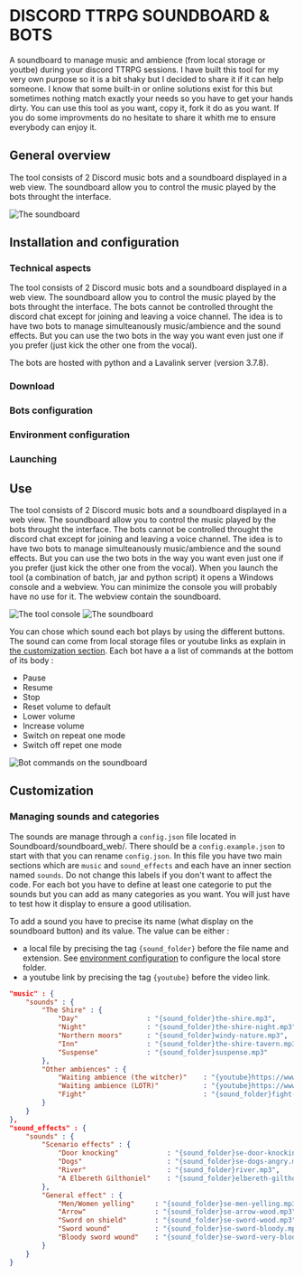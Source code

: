 # DISCORD TTRPG SOUNDBOARD & BOTS
A soundboard to manage music and ambience (from local storage or youtbe) during your discord TTRPG sessions. I have built this tool for my very own purpose so it is a bit shaky but I decided to share it if it can help someone. I know that some built-in or online solutions exist for this but sometimes nothing match exactly your needs so you have to get your hands dirty. You can use this tool as you want, copy it, fork it do as you want. If you do some improvments do no hesitate to share it whith me to ensure everybody can enjoy it. 

## General overview
The tool consists of 2 Discord music bots and a soundboard displayed in a web view. The soundboard allow you to control the music played by the bots throught the interface.

![The soundboard](https://github.com/AurelienDellac/discord-ttrpg-soundboard/assets/33094417/c114ffbe-a0fa-43b5-b62d-e13f9e368f43)


## Installation and configuration
### Technical aspects
The tool consists of 2 Discord music bots and a soundboard displayed in a web view. The soundboard allow you to control the music played by the bots throught the interface. The bots cannot be controlled throught the discord chat except for joining and leaving a voice channel. The idea is to have two bots to manage simulteanously music/ambience and the sound effects. But you can use the two bots in the way you want even just one if you prefer (just kick the other one from the vocal).

The bots are hosted with python and a Lavalink server (version 3.7.8).

### Download

### Bots configuration

### Environment configuration

### Launching

## Use
The tool consists of 2 Discord music bots and a soundboard displayed in a web view. The soundboard allow you to control the music played by the bots throught the interface. The bots cannot be controlled throught the discord chat except for joining and leaving a voice channel. The idea is to have two bots to manage simulteanously music/ambience and the sound effects. But you can use the two bots in the way you want even just one if you prefer (just kick the other one from the vocal). When you launch the tool (a combination of batch, jar and python script) it opens a Windows console and a webview. You can minimize the console you will probably have no use for it. The webview contain the soundboard.

![The tool console](https://github.com/AurelienDellac/discord-ttrpg-soundboard/assets/33094417/df596735-2349-4ba0-982f-d1efec75f9db)
![The soundboard](https://github.com/AurelienDellac/discord-ttrpg-soundboard/assets/33094417/c114ffbe-a0fa-43b5-b62d-e13f9e368f43)

You can chose which sound each bot plays by using the different buttons. The sound can come from local storage files or youtube links as explain in [the customization section](#customization). Each bot have a a list of commands at the bottom of its body :
- Pause
- Resume
- Stop
- Reset volume to default
- Lower volume
- Increase volume
- Switch on repeat one mode
- Switch off repet one mode

![Bot commands on the soundboard](https://github.com/AurelienDellac/discord-ttrpg-soundboard/assets/33094417/873a97e5-f251-4331-9ecc-6b075ac372c2)

## Customization
### Managing sounds and categories
The sounds are manage through a `config.json` file located in Soundboard/soundboard_web/. There should be a `config.example.json` to start with that you can rename `config.json`. In this file you have two main sections which are `music` and `sound_effects` and each have an inner section named `sounds`. Do not change this labels if you don't want to affect the code. For each bot you have to define at least one categorie to put the sounds but you can add as many categories as you want. You will just have to test how it display to ensure a good utilisation.

To add a sound you have to precise its name (what display on the soundboard button) and its value. The value can be either :
- a local file by precising the tag `{sound_folder}` before the file name and extension. See [environment configuration](#environment-configuration) to configure the local store folder.
- a youtube link by precising the tag `{youtube}` before the video link.

```json
"music" : {
    "sounds" : {
        "The Shire" : {
            "Day"                 : "{sound_folder}the-shire.mp3",
            "Night"               : "{sound_folder}the-shire-night.mp3",
            "Northern moors"      : "{sound_folder}windy-nature.mp3",
            "Inn"                 : "{sound_folder}the-shire-tavern.mp3",
            "Suspense"            : "{sound_folder}suspense.mp3"
        },
        "Other ambiences" : {
            "Waiting ambience (the witcher)"    : "{youtube}https://www.youtube.com/watch?v=zAAVbFToD10",
            "Waiting ambience (LOTR)"           : "{youtube}https://www.youtube.com/watch?v=IxQ6sBDoylQ",
            "Fight"                             : "{sound_folder}fight-low-level.mp3"
        }
    }
},
"sound_effects" : {
    "sounds" : {
        "Scenario effects" : {
            "Door knocking"            : "{sound_folder}se-door-knocking.mp3",
            "Dogs"                     : "{sound_folder}se-dogs-angry.mp3",
            "River"                    : "{sound_folder}river.mp3",
            "A Elbereth Gilthoniel"    : "{sound_folder}elbereth-gilthoniel.mp3"
        },
        "General effect" : {
            "Men/Women yelling"     : "{sound_folder}se-men-yelling.mp3",
            "Arrow"                 : "{sound_folder}se-arrow-wood.mp3",
            "Sword on shield"       : "{sound_folder}se-sword-wood.mp3",
            "Sword wound"           : "{sound_folder}se-sword-bloody.mp3",
            "Bloody sword wound"    : "{sound_folder}se-sword-very-bloody.mp3"
        }
    }
}
```


